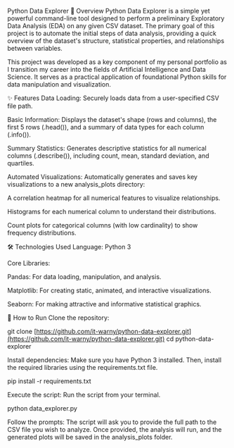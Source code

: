 Python Data Explorer
📖 Overview
Python Data Explorer is a simple yet powerful command-line tool designed to perform a preliminary Exploratory Data Analysis (EDA) on any given CSV dataset. The primary goal of this project is to automate the initial steps of data analysis, providing a quick overview of the dataset's structure, statistical properties, and relationships between variables.

This project was developed as a key component of my personal portfolio as I transition my career into the fields of Artificial Intelligence and Data Science. It serves as a practical application of foundational Python skills for data manipulation and visualization.

✨ Features
Data Loading: Securely loads data from a user-specified CSV file path.

Basic Information: Displays the dataset's shape (rows and columns), the first 5 rows (.head()), and a summary of data types for each column (.info()).

Summary Statistics: Generates descriptive statistics for all numerical columns (.describe()), including count, mean, standard deviation, and quartiles.

Automated Visualizations: Automatically generates and saves key visualizations to a new analysis_plots directory:

A correlation heatmap for all numerical features to visualize relationships.

Histograms for each numerical column to understand their distributions.

Count plots for categorical columns (with low cardinality) to show frequency distributions.

🛠️ Technologies Used
Language: Python 3

Core Libraries:

Pandas: For data loading, manipulation, and analysis.

Matplotlib: For creating static, animated, and interactive visualizations.

Seaborn: For making attractive and informative statistical graphics.

🚀 How to Run
Clone the repository:

git clone [https://github.com/it-warny/python-data-explorer.git](https://github.com/it-warny/python-data-explorer.git)
cd python-data-explorer

Install dependencies:
Make sure you have Python 3 installed. Then, install the required libraries using the requirements.txt file.

pip install -r requirements.txt

Execute the script:
Run the script from your terminal.

python data_explorer.py

Follow the prompts:
The script will ask you to provide the full path to the CSV file you wish to analyze. Once provided, the analysis will run, and the generated plots will be saved in the analysis_plots folder.
